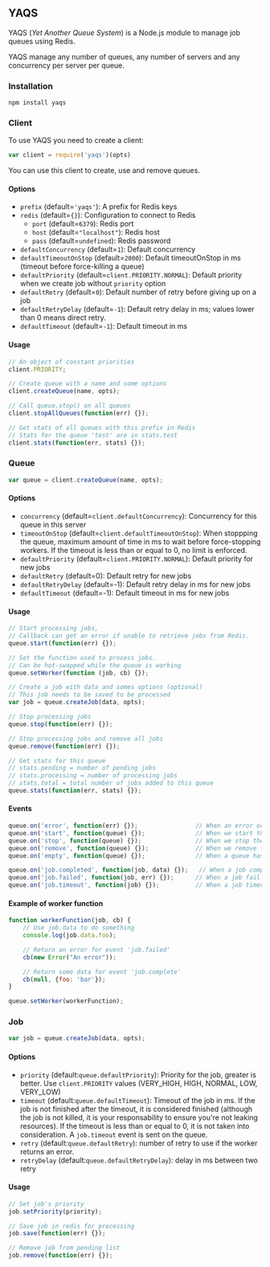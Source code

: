 ## YAQS

YAQS (*Yet Another Queue System*) is a Node.js module to manage job queues using Redis.

YAQS manage any number of queues, any number of servers and any concurrency per server per queue.

### Installation

```
npm install yaqs
```

### Client

To use YAQS you need to create a client:

```js
var client = require('yaqs')(opts)
```

You can use this client to create, use and remove queues.

#### Options

* `prefix` (default=`'yaqs'`): A prefix for Redis keys
* `redis` (default=`{}`): Configuration to connect to Redis
    - `port` (default=`6379`): Redis port
    - `host` (default=`"localhost"`): Redis host
    - `pass` (default=`undefined`): Redis password
* `defaultConcurrency` (default=`1`): Default concurrency
* `defaultTimeoutOnStop` (default=`2000`): Default timeoutOnStop in ms (timeout before force-killing a queue)
* `defaultPriority` (default=`client.PRIORITY.NORMAL`): Default priority when we create job without `priority` option
* `defaultRetry` (default=`0`): Default number of retry before giving up on a job
* `defaultRetryDelay` (default=`-1`): Default retry delay in ms; values lower than 0 means direct retry.
* `defaultTimeout` (default=`-1`): Default timeout in ms

#### Usage

```js
// An object of constant priorities
client.PRIORITY;

// Create queue with a name and some options
client.createQueue(name, opts);

// Call queue.stop() on all queues
client.stopAllQueues(function(err) {});

// Get stats of all queues with this prefix in Redis
// Stats for the queue 'test' are in stats.test
client.stats(function(err, stats) {});
```

### Queue

```js
var queue = client.createQueue(name, opts);
```

#### Options

* `concurrency` (default=`client.defaultConcurrency`): Concurrency for this queue in this server
* `timeoutOnStop` (default=`client.defaultTimeoutOnStop`): When stoppping the queue, maximum amount of time in ms to wait before force-stopping workers. If the timeout is less than or equal to 0, no limit is enforced.
* `defaultPriority` (default=`client.PRIORITY.NORMAL`): Default priority for new jobs
* `defaultRetry` (default=0): Default retry for new jobs
* `defaultRetryDelay` (default=-1): Default retry delay in ms for new jobs
* `defaultTimeout` (default=-1): Default timeout in ms for new jobs

#### Usage

```js
// Start processing jobs,
// Callback can get an error if unable to retrieve jobs from Redis.
queue.start(function(err) {});

// Set the function used to process jobs.
// Can be hot-swapped while the queue is working
queue.setWorker(function (job, cb) {});

// Create a job with data and somes options (optional)
// This job needs to be saved to be processed
var job = queue.createJob(data, opts);

// Stop processing jobs
queue.stop(function(err) {});

// Stop processing jobs and remove all jobs
queue.remove(function(err) {});

// Get stats for this queue
// stats.pending = number of pending jobs
// stats.processing = number of processing jobs
// stats.total = total number of jobs added to this queue
queue.stats(function(err, stats) {});
```

#### Events

```js
queue.on('error', function(err) {});                // When an error occured
queue.on('start', function(queue) {});              // When we start the queue
queue.on('stop', function(queue) {});               // When we stop the queue
queue.on('remove', function(queue) {});             // When we remove the queue
queue.on('empty', function(queue) {});              // When a queue has no new jobs to process

queue.on('job.completed', function(job, data) {});   // When a job complet
queue.on('job.failed', function(job, err) {});      // When a job fail
queue.on('job.timeout', function(job) {});          // When a job timeout
```

#### Example of worker function

```js
function workerFunction(job, cb) {
    // Use job.data to do something
    console.log(job.data.foo);

    // Return an error for event 'job.failed'
    cb(new Error("An error"));

    // Return some data for event 'job.complete'
    cb(null, {foo: 'bar'});
}

queue.setWorker(workerFunction);
```

### Job

```js
var job = queue.createJob(data, opts);
```

#### Options

* `priority` (default:`queue.defaultPriority`): Priority for the job, greater is better. Use `client.PRIORITY` values (VERY_HIGH, HIGH, NORMAL, LOW, VERY_LOW)
* `timeout` (default:`queue.defaultTimeout`): Timeout of the job in ms. If the job is not finished after the timeout, it is considered finished (although the job is not killed, it is your responsability to ensure you're not leaking resources). If the timeout is less than or equal to 0, it is not taken into consideration. A `job.timeout` event is sent on the queue.
* `retry` (default:`queue.defaultRetry`): number of retry to use if the worker returns an error.
* `retryDelay` (default:`queue.defaultRetryDelay`): delay in ms between two retry

#### Usage

```js
// Set job's priority
job.setPriority(priority);

// Save job in redis for processing
job.save(function(err) {});

// Remove job from pending list
job.remove(function(err) {});
```
